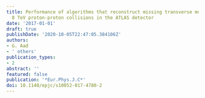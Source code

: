 ```yaml
---
title: Performance of algorithms that reconstruct missing transverse momentum in $sqrts=$
  8 TeV proton-proton collisions in the ATLAS detector
date: '2017-01-01'
draft: true
publishDate: '2020-10-05T22:47:05.384106Z'
authors:
- G. Aad
- ' others'
publication_types:
- 2
abstract: ''
featured: false
publication: '*Eur.Phys.J.C*'
doi: 10.1140/epjc/s10052-017-4780-2
---
```


